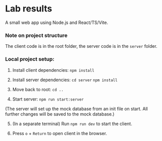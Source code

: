 # Lab results

A small web app using Node.js and React/TS/Vite.

### Note on project structure

The client code is in the root folder, the server code is in the `server` folder.

### Local project setup:

1. Install client dependencies:
   `npm install`

2. Install server dependencies:
   `cd server`
   `npm install`

3. Move back to root:
   `cd ..`

4. Start server:
   `npm run start:server`

(The server will set up the mock database from an init file on start. All further changes will be saved to the mock database.)

5. (In a separate terminal) Run `npm run dev` to start the client.

6. Press `o` + `Return` to open client in the browser.
